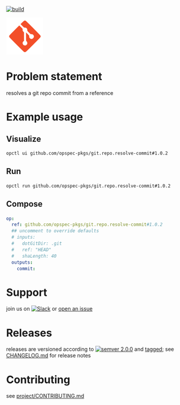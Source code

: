 [![build](https://github.com/opspec-pkgs/git.repo.resolve-commit/actions/workflows/build.yml/badge.svg)](https://github.com/opspec-pkgs/git.repo.resolve-commit/actions/workflows/build.yml)


<img src="icon.svg" alt="icon" height="100px">

# Problem statement

resolves a git repo commit from a reference

# Example usage

## Visualize

```shell
opctl ui github.com/opspec-pkgs/git.repo.resolve-commit#1.0.2
```

## Run

```
opctl run github.com/opspec-pkgs/git.repo.resolve-commit#1.0.2
```

## Compose

```yaml
op:
  ref: github.com/opspec-pkgs/git.repo.resolve-commit#1.0.2
  ## uncomment to override defaults
  # inputs:
  #   dotGitDir: .git
  #   ref: "HEAD"
  #   shaLength: 40
  outputs:
    commit:
```

# Support

join us on
[![Slack](https://img.shields.io/badge/slack-opctl-E01563.svg)](https://join.slack.com/t/opctl/shared_invite/zt-51zodvjn-Ul_UXfkhqYLWZPQTvNPp5w)
or
[open an issue](https://github.com/opspec-pkgs/git.repo.resolve-commit/issues)

# Releases

releases are versioned according to
[![semver 2.0.0](https://img.shields.io/badge/semver-2.0.0-brightgreen.svg)](http://semver.org/spec/v2.0.0.html)
and [tagged](https://git-scm.com/book/en/v2/Git-Basics-Tagging); see
[CHANGELOG.md](CHANGELOG.md) for release notes

# Contributing

see
[project/CONTRIBUTING.md](https://github.com/opspec-pkgs/project/blob/main/CONTRIBUTING.md)
